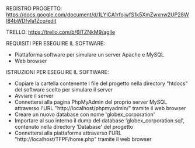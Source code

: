 REGISTRO PROGETTO: 
https://docs.google.com/document/d/1LYlCA1rfojwfS1k5XmZwxnw2UP28Wl84bWDfyIa1Zco/edit

TRELLO: 
https://trello.com/b/6lTZNkM9/agile

REQUISITI PER ESEGUIRE IL SOFTWARE:
- Piattaforma software per simulare un server Apache e MySQL
- Web browser

ISTRUZIONI PER ESEGUIRE IL SOFTWARE:
- Copiare la cartella contenente i file del progetto nella directory "htdocs" del software scelto per simulare il server
- Avviare il server
- Connettersi alla pagina PhpMyAdmin del proprio server MySQL attraverso l'URL "http://localhost/phpmyadmin/" tramite il web browser
- Creare un nuovo database con nome 'globex_corporation'
- Importare al suo interno il dump del database 'globex_corporation.sql', contenuto nella directory 'Database' del progetto
- Connettersi alla piattaforma attraverso l'URL "http://localhost/TFPF/home.php" tramite il web browser
